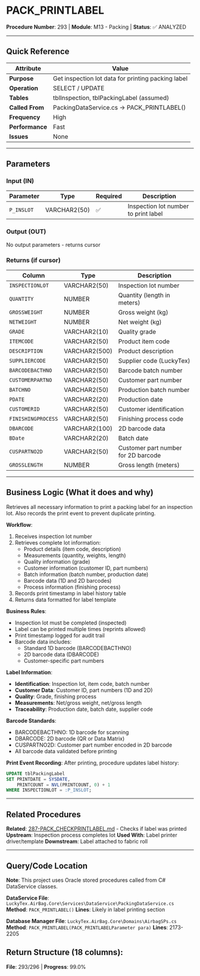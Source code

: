 # PACK_PRINTLABEL

**Procedure Number**: 293 | **Module**: M13 - Packing | **Status**: ✅ ANALYZED

---

## Quick Reference

| Attribute | Value |
|-----------|-------|
| **Purpose** | Get inspection lot data for printing packing label |
| **Operation** | SELECT / UPDATE |
| **Tables** | tblInspection, tblPackingLabel (assumed) |
| **Called From** | PackingDataService.cs → PACK_PRINTLABEL() |
| **Frequency** | High |
| **Performance** | Fast |
| **Issues** | None |

---

## Parameters

### Input (IN)

| Parameter | Type | Required | Description |
|-----------|------|----------|-------------|
| `P_INSLOT` | VARCHAR2(50) | ✅ | Inspection lot number to print label |

### Output (OUT)

No output parameters - returns cursor

### Returns (if cursor)

| Column | Type | Description |
|--------|------|-------------|
| `INSPECTIONLOT` | VARCHAR2(50) | Inspection lot number |
| `QUANTITY` | NUMBER | Quantity (length in meters) |
| `GROSSWEIGHT` | NUMBER | Gross weight (kg) |
| `NETWEIGHT` | NUMBER | Net weight (kg) |
| `GRADE` | VARCHAR2(10) | Quality grade |
| `ITEMCODE` | VARCHAR2(50) | Product item code |
| `DESCRIPTION` | VARCHAR2(500) | Product description |
| `SUPPLIERCODE` | VARCHAR2(50) | Supplier code (LuckyTex) |
| `BARCODEBACTHNO` | VARCHAR2(50) | Barcode batch number |
| `CUSTOMERPARTNO` | VARCHAR2(50) | Customer part number |
| `BATCHNO` | VARCHAR2(50) | Production batch number |
| `PDATE` | VARCHAR2(20) | Production date |
| `CUSTOMERID` | VARCHAR2(50) | Customer identification |
| `FINISHINGPROCESS` | VARCHAR2(50) | Finishing process code |
| `DBARCODE` | VARCHAR2(100) | 2D barcode data |
| `BDate` | VARCHAR2(20) | Batch date |
| `CUSPARTNO2D` | VARCHAR2(50) | Customer part number for 2D barcode |
| `GROSSLENGTH` | NUMBER | Gross length (meters) |

---

## Business Logic (What it does and why)

Retrieves all necessary information to print a packing label for an inspection lot. Also records the print event to prevent duplicate printing.

**Workflow**:
1. Receives inspection lot number
2. Retrieves complete lot information:
   - Product details (item code, description)
   - Measurements (quantity, weights, length)
   - Quality information (grade)
   - Customer information (customer ID, part numbers)
   - Batch information (batch number, production date)
   - Barcode data (1D and 2D barcodes)
   - Process information (finishing process)
3. Records print timestamp in label history table
4. Returns data formatted for label template

**Business Rules**:
- Inspection lot must be completed (inspected)
- Label can be printed multiple times (reprints allowed)
- Print timestamp logged for audit trail
- Barcode data includes:
  - Standard 1D barcode (BARCODEBACTHNO)
  - 2D barcode data (DBARCODE)
  - Customer-specific part numbers

**Label Information**:
- **Identification**: Inspection lot, item code, batch number
- **Customer Data**: Customer ID, part numbers (1D and 2D)
- **Quality**: Grade, finishing process
- **Measurements**: Net/gross weight, net/gross length
- **Traceability**: Production date, batch date, supplier code

**Barcode Standards**:
- BARCODEBACTHNO: 1D barcode for scanning
- DBARCODE: 2D barcode (QR or Data Matrix)
- CUSPARTNO2D: Customer part number encoded in 2D barcode
- All barcode data validated before printing

**Print Event Recording**:
After printing, procedure updates label history:
```sql
UPDATE tblPackingLabel
SET PRINTDATE = SYSDATE,
    PRINTCOUNT = NVL(PRINTCOUNT, 0) + 1
WHERE INSPECTIONLOT = :P_INSLOT;
```

---

## Related Procedures

**Related**: [287-PACK_CHECKPRINTLABEL.md](./287-PACK_CHECKPRINTLABEL.md) - Checks if label was printed
**Upstream**: Inspection process completes lot
**Used With**: Label printer driver/template
**Downstream**: Label attached to fabric roll

---

## Query/Code Location

**Note**: This project uses Oracle stored procedures called from C# DataService classes.

**DataService File**: `LuckyTex.AirBag.Core\Services\DataService\PackingDataService.cs`
**Method**: `PACK_PRINTLABEL()`
**Lines**: Likely in label printing section

**Database Manager File**: `LuckyTex.AirBag.Core\Domains\AirbagSPs.cs`
**Method**: `PACK_PRINTLABEL(PACK_PRINTLABELParameter para)`
**Lines**: 2173-2205

**Return Structure** (18 columns):
---

**File**: 293/296 | **Progress**: 99.0%
